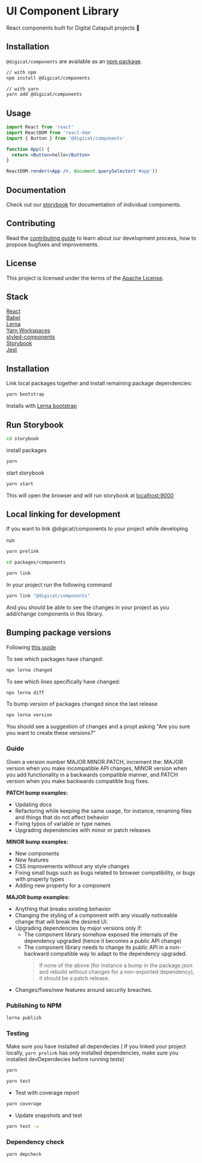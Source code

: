 # UI Component Library

React components built for Digital Catapult projects 🧠

## Installation

`@digicat/components` are available as an [npm package](https://www.npmjs.com/package/@digicat/components).

```sh
// with npm
npm install @digicat/components

// with yarn
yarn add @digicat/components
```

## Usage

```jsx
import React from 'react'
import ReactDOM from 'react-dom'
import { Button } from '@digicat/components'

function App() {
  return <Button>hello</Button>
}

ReactDOM.render(<App />, document.querySelector('#app'))
```

## Documentation

Check out our [storybook](https://digicat-components.netlify.app/) for documentation of individual components.

## Contributing

Read the [contributing guide](/CONTRIBUTING.md) to learn about our development process, how to propose bugfixes and improvements.

## License

This project is licensed under the terms of the
[Apache License](/LICENSE).

## Stack

[React](https://reactjs.org/)  
[Babel](https://babeljs.io/)  
[Lerna](https://lerna.js.org/)  
[Yarn Workspaces](https://classic.yarnpkg.com/en/docs/workspaces/)  
[styled-components](https://styled-components.com/)  
[Storybook](https://storybook.js.org/)  
[Jest](https://jestjs.io/)

## Installation

Link local packages together and install remaining package dependencies:

```bash
yarn bootstrap
```

Installs with [Lerna bootstrap](https://github.com/lerna/lerna/tree/main/commands/bootstrap#usage)

## Run Storybook

```bash
cd storybook
```

install packages

```bash
yarn
```

start storybook

```bash
yarn start
```

This will open the browser and will run storybook at [localhost:9000](http://localhost:9000/)

## Local linking for development

If you want to link @digicat/components to your project while developing

run

```bash
yarn prelink
```

```bash
cd packages/components
```

```bash
yarn link
```

In your project run the following command

```bash
yarn link "@digicat/components"
```

And you should be able to see the changes in your project as you add/change components in this library.

## Bumping package versions

Following [this guide](https://docs.npmjs.com/about-semantic-versioning#incrementing-semantic-versions-in-published-packages)

To see which packages have changed:

```bash
npx lerna changed
```

To see which lines specifically have changed:

```bash
npx lerna diff
```

To bump version of packages changed since the last release

```bash
npx lerna version
```

You should see a suggestion of changes and a propt asking "Are you sure you want to create these versions?"

### Guide

Given a version number MAJOR.MINOR.PATCH, increment the:
MAJOR version when you make incompatible API changes,
MINOR version when you add functionality in a backwards compatible manner, and
PATCH version when you make backwards compatible bug fixes.

**PATCH bump examples:**

- Updating docs
- Refactoring while keeping the same usage, for instance, renaming files and things that do not affect behavior
- Fixing typos of variable or type names
- Upgrading dependencies with minor or patch releases

**MINOR bump examples:**

- New components
- New features
- CSS improvements without any style changes
- Fixing small bugs such as bugs related to browser compatibility, or bugs with property types
- Adding new property for a component

**MAJOR bump examples:**

- Anything that breaks existing behavior
- Changing the styling of a component with any visually noticeable change that will break the desired UI.
- Upgrading dependencies by major versions only if:
  - The component library somehow exposed the internals of the dependency upgraded (hence it becomes a public API change)
  - The component library needs to change its public API in a non-backward compatible way to adapt to the dependency upgraded.
    > If none of the above (for instance a bump in the package.json and rebuild without changes for a non-exported dependency), it should be a patch release.
- Changes/fixes/new features around security breaches.

### Publishing to NPM

```bash
lerna publish
```

### Testing

Make sure you have installed all dependecies ( If you linked your project locally, `yarn prelink` has only installed dependencies, make sure you installed devDependecies before running tests)

```bash
yarn
```

```bash
yarn test
```

- Test with coverage report

```bash
yarn coverage
```

- Update snapshots and test

```bash
yarn test -u
```

### Dependency check

```bash
yarn depcheck
```
